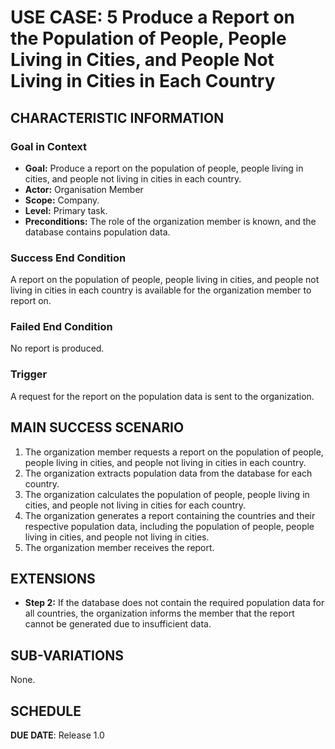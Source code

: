 # USE CASE: 5 Produce a Report on the Population of People, People Living in Cities, and People Not Living in Cities in Each Country

## CHARACTERISTIC INFORMATION

### Goal in Context

- **Goal:** Produce a report on the population of people, people living in cities, and people not living in cities in each country.
- **Actor:** Organisation Member
- **Scope:** Company.
- **Level:** Primary task.
- **Preconditions:** The role of the organization member is known, and the database contains population data.

### Success End Condition

A report on the population of people, people living in cities, and people not living in cities in each country is available for the organization member to report on.

### Failed End Condition

No report is produced.

### Trigger

A request for the report on the population data is sent to the organization.

## MAIN SUCCESS SCENARIO

1. The organization member requests a report on the population of people, people living in cities, and people not living in cities in each country.
2. The organization extracts population data from the database for each country.
3. The organization calculates the population of people, people living in cities, and people not living in cities for each country.
4. The organization generates a report containing the countries and their respective population data, including the population of people, people living in cities, and people not living in cities.
5. The organization member receives the report.

## EXTENSIONS

- **Step 2:** If the database does not contain the required population data for all countries, the organization informs the member that the report cannot be generated due to insufficient data.

## SUB-VARIATIONS

None.

## SCHEDULE

**DUE DATE**: Release 1.0
